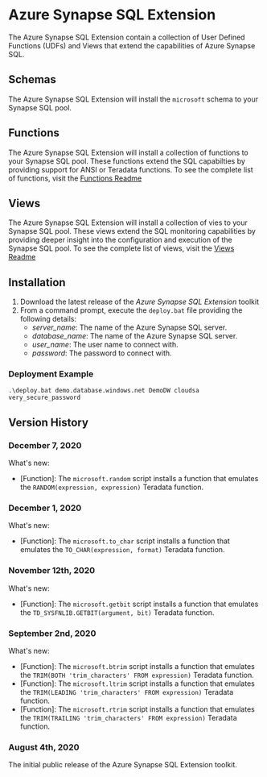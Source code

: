 # Azure Synapse SQL Extension

The Azure Synapse SQL Extension contain a collection of User Defined Functions (UDFs) and Views that extend the capabilities of Azure Synapse SQL.

## Schemas

The Azure Synapse SQL Extension will install the `microsoft` schema to your Synapse SQL pool.

## Functions

The Azure Synapse SQL Extension will install a collection of functions to your Synapse SQL pool. These functions extend the SQL capabilties by providing support for ANSI or Teradata functions. To see the complete list of functions, visit the [Functions Readme](functions/Readme.md)

## Views

The Azure Synapse SQL Extension will install a collection of vies to your Synapse SQL pool. These views extend the SQL monitoring capabilities by providing deeper insight into the configuration and execution of the Synapse SQL pool. To see the complete list of views, visit the [Views Readme](views/Readme.md)

## Installation

1. Download the latest release of the *Azure Synapse SQL Extension* toolkit
2. From a command prompt, execute the `deploy.bat` file providing the following details:
   - *server_name*: The name of the Azure Synapse SQL server.
   - *database_name*: The name of the Azure Synapse SQL server.
   - *user_name*: The user name to connect with.
   - *password*: The password to connect with.

### Deployment Example

`
.\deploy.bat demo.database.windows.net DemoDW cloudsa very_secure_password
`

## Version History

### December 7, 2020
What's new:
- [Function]: The `microsoft.random` script installs a function that emulates the `RANDOM(expression, expression)` Teradata function.

### December 1, 2020
What's new:
- [Function]: The `microsoft.to_char` script installs a function that emulates the `TO_CHAR(expression, format)` Teradata function.

### November 12th, 2020
What's new:

- [Function]: The `microsoft.getbit` script installs a function that emulates the `TD_SYSFNLIB.GETBIT(argument, bit)` Teradata function.

### September 2nd, 2020
What's new:

- [Function]: The `microsoft.btrim` script installs a function that emulates the `TRIM(BOTH 'trim_characters' FROM expression)` Teradata function.
- [Function]: The `microsoft.ltrim` script installs a function that emulates the `TRIM(LEADING 'trim_characters' FROM expression)` Teradata function.
- [Function]: The `microsoft.rtrim` script installs a function that emulates the `TRIM(TRAILING 'trim_characters' FROM expression)` Teradata function.

### August 4th, 2020
The initial public release of the Azure Synapse SQL Extension toolkit.